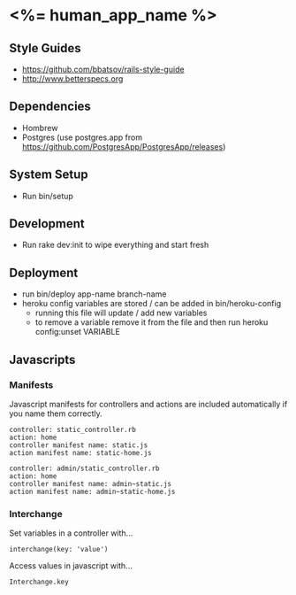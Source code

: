 # <%= human_app_name %>

## Style Guides
- https://github.com/bbatsov/rails-style-guide
- http://www.betterspecs.org

## Dependencies
- Hombrew
- Postgres (use postgres.app from https://github.com/PostgresApp/PostgresApp/releases)

## System Setup
- Run bin/setup

## Development
- Run rake dev:init to wipe everything and start fresh

## Deployment
- run bin/deploy app-name branch-name
- heroku config variables are stored / can be added in bin/heroku-config
    - running this file will update / add new variables
    - to remove a variable remove it from the file and then run heroku
      config:unset VARIABLE

## Javascripts
### Manifests
Javascript manifests for controllers and actions are included
automatically if you name them correctly.

~~~~
controller: static_controller.rb
action: home
controller manifest name: static.js
action manifest name: static-home.js

controller: admin/static_controller.rb
action: home
controller manifest name: admin~static.js
action manifest name: admin~static-home.js
~~~~

### Interchange
Set variables in a controller with...

~~~~
interchange(key: 'value')
~~~~

Access values in javascript with...

~~~~
Interchange.key
~~~~
